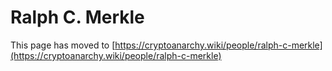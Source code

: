 
# Ralph C. Merkle

This page has moved to [https://cryptoanarchy.wiki/people/ralph-c-merkle](https://cryptoanarchy.wiki/people/ralph-c-merkle)

